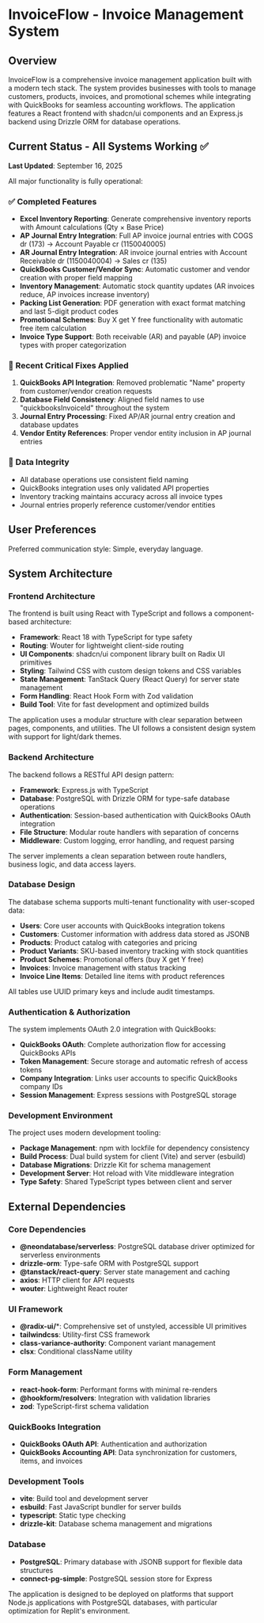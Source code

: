 # InvoiceFlow - Invoice Management System

## Overview

InvoiceFlow is a comprehensive invoice management application built with a modern tech stack. The system provides businesses with tools to manage customers, products, invoices, and promotional schemes while integrating with QuickBooks for seamless accounting workflows. The application features a React frontend with shadcn/ui components and an Express.js backend using Drizzle ORM for database operations.

## Current Status - All Systems Working ✅

**Last Updated**: September 16, 2025

All major functionality is fully operational:

### ✅ Completed Features
- **Excel Inventory Reporting**: Generate comprehensive inventory reports with Amount calculations (Qty × Base Price)
- **AP Journal Entry Integration**: Full AP invoice journal entries with COGS dr (173) → Account Payable cr (1150040005) 
- **AR Journal Entry Integration**: AR invoice journal entries with Account Receivable dr (1150040004) → Sales cr (135)
- **QuickBooks Customer/Vendor Sync**: Automatic customer and vendor creation with proper field mapping
- **Inventory Management**: Automatic stock quantity updates (AR invoices reduce, AP invoices increase inventory)
- **Packing List Generation**: PDF generation with exact format matching and last 5-digit product codes
- **Promotional Schemes**: Buy X get Y free functionality with automatic free item calculation
- **Invoice Type Support**: Both receivable (AR) and payable (AP) invoice types with proper categorization

### 🔧 Recent Critical Fixes Applied
1. **QuickBooks API Integration**: Removed problematic "Name" property from customer/vendor creation requests
2. **Database Field Consistency**: Aligned field names to use "quickbooksInvoiceId" throughout the system
3. **Journal Entry Processing**: Fixed AP/AR journal entry creation and database updates
4. **Vendor Entity References**: Proper vendor entity inclusion in AP journal entries

### 💾 Data Integrity
- All database operations use consistent field naming
- QuickBooks integration uses only validated API properties
- Inventory tracking maintains accuracy across all invoice types
- Journal entries properly reference customer/vendor entities

## User Preferences

Preferred communication style: Simple, everyday language.

## System Architecture

### Frontend Architecture
The frontend is built using React with TypeScript and follows a component-based architecture:

- **Framework**: React 18 with TypeScript for type safety
- **Routing**: Wouter for lightweight client-side routing
- **UI Components**: shadcn/ui component library built on Radix UI primitives
- **Styling**: Tailwind CSS with custom design tokens and CSS variables
- **State Management**: TanStack Query (React Query) for server state management
- **Form Handling**: React Hook Form with Zod validation
- **Build Tool**: Vite for fast development and optimized builds

The application uses a modular structure with clear separation between pages, components, and utilities. The UI follows a consistent design system with support for light/dark themes.

### Backend Architecture
The backend follows a RESTful API design pattern:

- **Framework**: Express.js with TypeScript
- **Database**: PostgreSQL with Drizzle ORM for type-safe database operations
- **Authentication**: Session-based authentication with QuickBooks OAuth integration
- **File Structure**: Modular route handlers with separation of concerns
- **Middleware**: Custom logging, error handling, and request parsing

The server implements a clean separation between route handlers, business logic, and data access layers.

### Database Design
The database schema supports multi-tenant functionality with user-scoped data:

- **Users**: Core user accounts with QuickBooks integration tokens
- **Customers**: Customer information with address data stored as JSONB
- **Products**: Product catalog with categories and pricing
- **Product Variants**: SKU-based inventory tracking with stock quantities
- **Product Schemes**: Promotional offers (buy X get Y free)
- **Invoices**: Invoice management with status tracking
- **Invoice Line Items**: Detailed line items with product references

All tables use UUID primary keys and include audit timestamps.

### Authentication & Authorization
The system implements OAuth 2.0 integration with QuickBooks:

- **QuickBooks OAuth**: Complete authorization flow for accessing QuickBooks APIs
- **Token Management**: Secure storage and automatic refresh of access tokens
- **Company Integration**: Links user accounts to specific QuickBooks company IDs
- **Session Management**: Express sessions with PostgreSQL storage

### Development Environment
The project uses modern development tooling:

- **Package Management**: npm with lockfile for dependency consistency
- **Build Process**: Dual build system for client (Vite) and server (esbuild)
- **Database Migrations**: Drizzle Kit for schema management
- **Development Server**: Hot reload with Vite middleware integration
- **Type Safety**: Shared TypeScript types between client and server

## External Dependencies

### Core Dependencies
- **@neondatabase/serverless**: PostgreSQL database driver optimized for serverless environments
- **drizzle-orm**: Type-safe ORM with PostgreSQL support
- **@tanstack/react-query**: Server state management and caching
- **axios**: HTTP client for API requests
- **wouter**: Lightweight React router

### UI Framework
- **@radix-ui/***: Comprehensive set of unstyled, accessible UI primitives
- **tailwindcss**: Utility-first CSS framework
- **class-variance-authority**: Component variant management
- **clsx**: Conditional className utility

### Form Management
- **react-hook-form**: Performant forms with minimal re-renders
- **@hookform/resolvers**: Integration with validation libraries
- **zod**: TypeScript-first schema validation

### QuickBooks Integration
- **QuickBooks OAuth API**: Authentication and authorization
- **QuickBooks Accounting API**: Data synchronization for customers, items, and invoices

### Development Tools
- **vite**: Build tool and development server
- **esbuild**: Fast JavaScript bundler for server builds
- **typescript**: Static type checking
- **drizzle-kit**: Database schema management and migrations

### Database
- **PostgreSQL**: Primary database with JSONB support for flexible data structures
- **connect-pg-simple**: PostgreSQL session store for Express

The application is designed to be deployed on platforms that support Node.js applications with PostgreSQL databases, with particular optimization for Replit's environment.